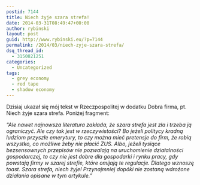 ```yaml
---
postid: 7144
title: Niech żyje szara strefa!
date: 2014-03-31T08:49:47+00:00
author: rybinski
layout: post
guid: http://www.rybinski.eu/?p=7144
permalink: /2014/03/niech-zyje-szara-strefa/
dsq_thread_id:
  - 3150821251
categories:
  - Uncategorized
tags:
  - grey economy
  - red tape
  - shadow economy
---
```

Dzisiaj ukazał się mój tekst w Rzeczpospolitej w dodatku Dobra firma, pt. Niech żyje szara strefa. Poniżej fragment:

_“Ale nawet najnowsza literatura zakłada, że szara strefa jest zła i trzeba ją ograniczyć. Ale czy tak jest w rzeczywistości? Bo jeżeli politycy kradną ludziom przyszłe emerytury, to czy można mieć pretensje do firm, że robią wszystko, co możliwe żeby nie płacić ZUS. Albo, jeżeli tysiące bezsensownych przepisów nie pozwalają na uruchomienie działalności gospodarczej, to czy nie jest dobre dla gospodarki i rynku pracy, gdy powstają firmy w szarej strefie, które omijają te regulacje. Dlatego wznoszę toast. Szara strefa, niech żyje! Przynajmniej dopóki nie zostaną wdrożone działania opisane w tym artykule.”_
